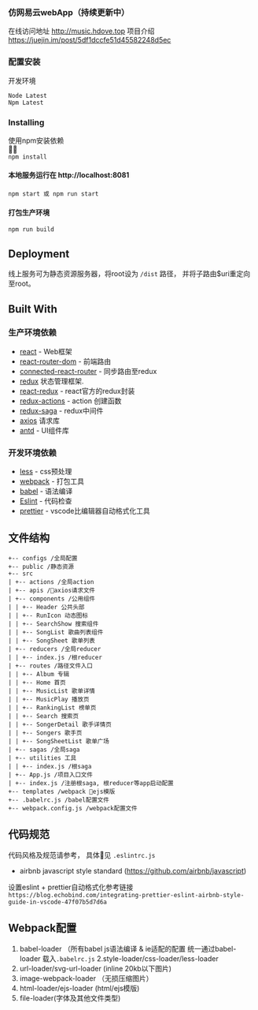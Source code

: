 ### 仿网易云webApp（持续更新中）

在线访问地址 http://music.hdove.top
项目介绍 https://juejin.im/post/5df1dccfe51d45582248d5ec
### 配置安装

开发环境
```
Node Latest
Npm Latest
```

### Installing
使用npm安装依赖  
  
```npm install```

#### 本地服务运行在 http://localhost:8081  

```npm start 或 npm run start```  

#### 打包生产环境  

```npm run build```

## Deployment

线上服务可为静态资源服务器，将root设为 ```/dist``` 路径， 并将子路由$uri重定向至root。

## Built With

### 生产环境依赖
* [react](https://reactjs.org/docs/getting-started.html) - Web框架
* [react-router-dom](https://reacttraining.com/react-router/) - 前端路由
* [connected-react-router](https://github.com/supasate/connected-react-router) - 同步路由至redux
* [redux](https://github.com/reduxjs/redux) 状态管理框架. 
* [react-redux](https://github.com/reduxjs/react-redux) - react官方的redux封装
* [redux-actions](https://github.com/redux-utilities/redux-actions) - action 创建函数
* [redux-saga](https://github.com/redux-saga/redux-saga) - redux中间件
* [axios](https://github.com/axios/axios) 请求库
* [antd](https://ant.design/index-cn) - UI组件库

### 开发环境依赖
  * [less](http://lesscss.org/) - css预处理
  * [webpack](https://webpack.js.org/) - 打包工具
  * [babel](https://babeljs.io/docs/en) - 语法编译
  * [Eslint](https://eslint.org/docs/user-guide/configuring) - 代码检查
  * [prettier](https://github.com/prettier/prettier-vscode) - vscode比编辑器自动格式化工具

## 文件结构
```
+-- configs /全局配置
+-- public /静态资源
+-- src
| +-- actions /全局action
| +-- apis /axios请求文件
| +-- components /公用组件
| | +-- Header 公共头部
| | +-- RunIcon 动态图标
| | +-- SearchShow 搜索组件
| | +-- SongList 歌曲列表组件
| | +-- SongSheet 歌单列表
| +-- reducers /全局reducer
| | +-- index.js /根reducer
| +-- routes /路径文件入口
| | +-- Album 专辑
| | +-- Home 首页
| | +-- MusicList 歌单详情
| | +-- MusicPlay 播放页
| | +-- RankingList 榜单页
| | +-- Search 搜索页
| | +-- SongerDetail 歌手详情页
| | +-- Songers 歌手页
| | +-- SongSheetList 歌单广场
| +-- sagas /全局saga
| +-- utilities 工具
| | +-- index.js /根saga
| +-- App.js /项目入口文件
| +-- index.js /注册根saga, 根reducer等app启动配置
+-- templates /webpack ejs模版
+-- .babelrc.js /babel配置文件
+-- webpack.config.js /webpack配置文件
```

## 代码规范  

代码风格及规范请参考， 具体见 ```.eslintrc.js```
* airbnb javascript style standard (https://github.com/airbnb/javascript)

设置eslint + prettier自动格式化参考链接 
`https://blog.echobind.com/integrating-prettier-eslint-airbnb-style-guide-in-vscode-47f07b5d7d6a`

## Webpack配置

 1. babel-loader （所有babel js语法编译 & ie适配的配置 统一通过babel-loader 载入```.babelrc.js```
 2.style-loader/css-loader/less-loader 
 3. url-loader/svg-url-loader (inline 20kb以下图片)
 4. image-webpack-loader （无损压缩图片）
 5. html-loader/ejs-loader (html/ejs模版)
 6. file-loader(字体及其他文件类型)







